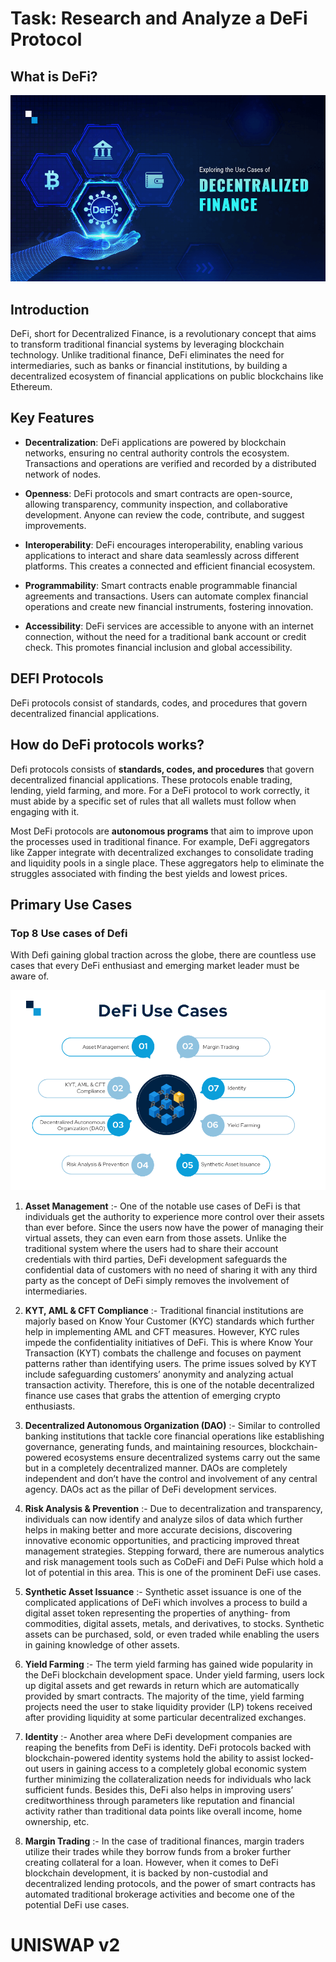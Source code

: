 # Task: Research and Analyze a DeFi Protocol

## What is DeFi?

![Alt text](image.png)

## Introduction

DeFi, short for Decentralized Finance, is a revolutionary concept that aims to transform traditional financial systems by leveraging blockchain technology. Unlike traditional finance, DeFi eliminates the need for intermediaries, such as banks or financial institutions, by building a decentralized ecosystem of financial applications on public blockchains like Ethereum.

## Key Features

- **Decentralization**: DeFi applications are powered by blockchain networks, ensuring no central authority controls the ecosystem. Transactions and operations are verified and recorded by a distributed network of nodes.

- **Openness**: DeFi protocols and smart contracts are open-source, allowing transparency, community inspection, and collaborative development. Anyone can review the code, contribute, and suggest improvements.

- **Interoperability**: DeFi encourages interoperability, enabling various applications to interact and share data seamlessly across different platforms. This creates a connected and efficient financial ecosystem.

- **Programmability**: Smart contracts enable programmable financial agreements and transactions. Users can automate complex financial operations and create new financial instruments, fostering innovation.

- **Accessibility**: DeFi services are accessible to anyone with an internet connection, without the need for a traditional bank account or credit check. This promotes financial inclusion and global accessibility.

## DEFI Protocols

DeFi protocols consist of standards, codes, and procedures that govern decentralized financial applications.

## How do DeFi protocols works?

Defi protocols consists of **standards, codes, and procedures** that govern decentralized financial applications. These protocols enable trading, lending, yield farming, and more. For a DeFi protocol to work correctly, it must abide by a specific set of rules that all wallets must follow when engaging with it.

Most DeFi protocols are **autonomous programs** that aim to improve upon the processes used in traditional finance. For example, DeFi aggregators like Zapper integrate with decentralized exchanges to consolidate trading and liquidity pools in a single place. These aggregators help to eliminate the struggles associated with finding the best yields and lowest prices.

## Primary Use Cases

### Top 8 Use cases of Defi

With Defi gaining global traction across the globe, there are countless use cases that every DeFi enthusiast and emerging market leader must be aware of.

![Alt text](image-1.png)

1. **Asset Management** :-
   One of the notable use cases of DeFi is that individuals get the authority to experience more control over their assets than ever before. Since the users now have the power of managing their virtual assets, they can even earn from those assets. Unlike the traditional system where the users had to share their account credentials with third parties, DeFi development safeguards the confidential data of customers with no need of sharing it with any third party as the concept of DeFi simply removes the involvement of intermediaries.

2. **KYT, AML & CFT Compliance** :-
   Traditional financial institutions are majorly based on Know Your Customer (KYC) standards which further help in implementing AML and CFT measures. However, KYC rules impede the confidentiality initiatives of DeFi. This is where Know Your Transaction (KYT) combats the challenge and focuses on payment patterns rather than identifying users. The prime issues solved by KYT include safeguarding customers’ anonymity and analyzing actual transaction activity. Therefore, this is one of the notable decentralized finance use cases that grabs the attention of emerging crypto enthusiasts.

3. **Decentralized Autonomous Organization (DAO)** :-
   Similar to controlled banking institutions that tackle core financial operations like establishing governance, generating funds, and maintaining resources, blockchain-powered ecosystems ensure decentralized systems carry out the same but in a completely decentralized manner. DAOs are completely independent and don’t have the control and involvement of any central agency. DAOs act as the pillar of DeFi development services.

4. **Risk Analysis & Prevention** :-
   Due to decentralization and transparency, individuals can now identify and analyze silos of data which further helps in making better and more accurate decisions, discovering innovative economic opportunities, and practicing improved threat management strategies. Stepping forward, there are numerous analytics and risk management tools such as CoDeFi and DeFi Pulse which hold a lot of potential in this area. This is one of the prominent DeFi use cases.

5. **Synthetic Asset Issuance** :-
   Synthetic asset issuance is one of the complicated applications of DeFi which involves a process to build a digital asset token representing the properties of anything- from commodities, digital assets, metals, and derivatives, to stocks. Synthetic assets can be purchased, sold, or even traded while enabling the users in gaining knowledge of other assets.

6. **Yield Farming** :-
   The term yield farming has gained wide popularity in the DeFi blockchain development space. Under yield farming, users lock up digital assets and get rewards in return which are automatically provided by smart contracts. The majority of the time, yield farming projects need the user to stake liquidity provider (LP) tokens received after providing liquidity at some particular decentralized exchanges.
7. **Identity** :-
   Another area where DeFi development companies are reaping the benefits from DeFi is identity. DeFi protocols backed with blockchain-powered identity systems hold the ability to assist locked-out users in gaining access to a completely global economic system further minimizing the collateralization needs for individuals who lack sufficient funds. Besides this, DeFi also helps in improving users’ creditworthiness through parameters like reputation and financial activity rather than traditional data points like overall income, home ownership, etc.
8. **Margin Trading** :-
   In the case of traditional finances, margin traders utilize their trades while they borrow funds from a broker further creating collateral for a loan. However, when it comes to DeFi blockchain development, it is backed by non-custodial and decentralized lending protocols, and the power of smart contracts has automated traditional brokerage activities and become one of the potential DeFi use cases.

# UNISWAP v2
